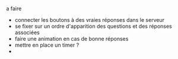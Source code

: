 a faire
- connecter les boutons à des vraies réponses dans le serveur
- se fixer sur un ordre d'apparition des questions et des réponses associées
- faire une animation en cas de bonne réponses
- mettre en place un timer ?
- 
